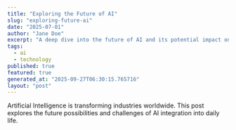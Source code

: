 ```yaml
---
title: "Exploring the Future of AI"
slug: "exploring-future-ai"
date: "2025-07-01"
author: "Jane Doe"
excerpt: "A deep dive into the future of AI and its potential impact on various sectors."
tags:
  - ai
  - technology
published: true
featured: true
generated_at: "2025-09-27T06:30:15.765716"
layout: "post"
---
```


Artificial Intelligence is transforming industries worldwide. This post explores the future possibilities and challenges of AI integration into daily life.